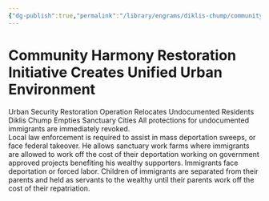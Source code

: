 ```yaml
---
{"dg-publish":true,"permalink":"/library/engrams/diklis-chump/community-harmony-restoration-initiative-creates-unified-urban-environment/","tags":["DC/Blue-States","DC/AS1"]}
---
```


# Community Harmony Restoration Initiative Creates Unified Urban Environment
Urban Security Restoration Operation Relocates Undocumented Residents
Diklis Chump Empties Sanctuary Cities
All protections for undocumented immigrants are immediately revoked.  
Local law enforcement is required to assist in mass deportation sweeps, or face federal takeover.
He allows sanctuary work farms where immigrants are allowed to work off the cost of their deportation working on government approved projects benefiting his wealthy supporters.
Immigrants face deportation or forced labor.
Children of immigrants are separated from their parents and held as servants to the wealthy until their parents work off the cost of their repatriation. 
